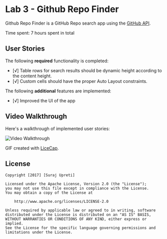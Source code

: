 # Lab 3 - Github Repo Finder

Github Repo Finder is a GitHub Repo search app using the [GitHub API](https://developer.github.com/v3/search/#search-repositories).

Time spent: 7 hours spent in total

## User Stories

The following **required** functionality is completed:

- [√] Table rows for search results should be dynamic height according to the content height.
- [√] Custom cells should have the proper Auto Layout constraints.

The following **additional** features are implemented:

- [√] Improved the UI of the app


## Video Walkthrough

Here's a walkthrough of implemented user stories:

<img src='http://i.imgur.com/nLCkrxQ.gif' title='Video Walkthrough' width='' alt='Video Walkthrough' />

GIF created with [LiceCap](http://www.cockos.com/licecap/).


## License

    Copyright [2017] [Suraj Upreti]

    Licensed under the Apache License, Version 2.0 (the "License");
    you may not use this file except in compliance with the License.
    You may obtain a copy of the License at

        http://www.apache.org/licenses/LICENSE-2.0

    Unless required by applicable law or agreed to in writing, software
    distributed under the License is distributed on an "AS IS" BASIS,
    WITHOUT WARRANTIES OR CONDITIONS OF ANY KIND, either express or implied.
    See the License for the specific language governing permissions and
    limitations under the License.
